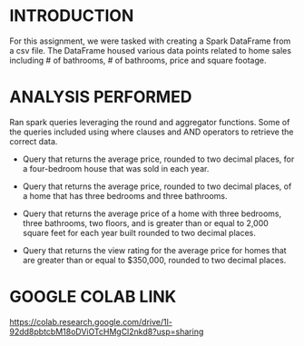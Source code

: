 # INTRODUCTION

For this assignment, we were tasked with creating a Spark DataFrame from a csv file. The DataFrame housed various data points related to home sales including # of bathrooms, # of bathrooms, price and square footage.

# ANALYSIS PERFORMED

Ran spark queries leveraging the round and aggregator functions. Some of the queries included using where clauses and AND operators to retrieve the correct data.

  - Query that returns the average price, rounded to two decimal places, for a four-bedroom house that was sold in each year.

  - Query that returns the average price, rounded to two decimal places, of a home that has three bedrooms and three bathrooms.

  - Query that returns the average price of a home with three bedrooms, three bathrooms, two floors, and is greater than or equal to 2,000 square feet for each year built rounded to two decimal places.

  - Query that returns the view rating for the average price for homes that are greater than or equal to $350,000, rounded to two decimal places.


# GOOGLE COLAB LINK

https://colab.research.google.com/drive/1l-92dd8pbtcbM18oDViOTcHMgCl2nkd8?usp=sharing
